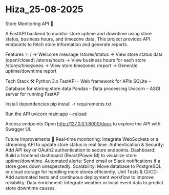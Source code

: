 # Hiza_25-08-2025
Store Monitoring API 🚀

A FastAPI backend to monitor store uptime and downtime using store status, business hours, and timezone data. This project provides API endpoints to fetch store information and generate reports.

Features ✨
/ → Welcome message
/stores/status → View store status data (open/closed)
/stores/hours → View business hours for each store
/stores/timezones → View store timezones
/report → Generate uptime/downtime report


Tech Stack 🛠️
Python 3.x
FastAPI – Web framework for APIs
SQLite – Database for storing store data
Pandas – Data processing
Uvicorn – ASGI server for running FastAP

Install dependencies
pip install -r requirements.txt

Run the API
uvicorn main:app --reload

Access endpoints
Open http://127.0.0.1:8000/docs
 to explore the API with Swagger UI.

 Future Improvements 🚀
Real-time monitoring: Integrate WebSockets or a streaming API to update store status in real time.
Authentication & Security: Add API key or OAuth2 authentication to secure endpoints.
Dashboard: Build a frontend dashboard (React/Power BI) to visualize store uptime/downtime.
Automated alerts: Send email or Slack notifications if a store goes down unexpectedly.
Scalability: Move database to PostgreSQL or cloud storage for handling more stores efficiently.
Unit Tests & CI/CD: Add automated tests and continuous deployment workflow to improve reliability.
Data enrichment: Integrate weather or local event data to predict store downtime causes.
